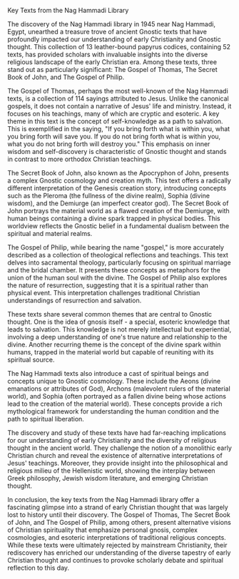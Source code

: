 Key Texts from the Nag Hammadi Library

The discovery of the Nag Hammadi library in 1945 near Nag Hammadi, Egypt, unearthed a treasure trove of ancient Gnostic texts that have profoundly impacted our understanding of early Christianity and Gnostic thought. This collection of 13 leather-bound papyrus codices, containing 52 texts, has provided scholars with invaluable insights into the diverse religious landscape of the early Christian era. Among these texts, three stand out as particularly significant: The Gospel of Thomas, The Secret Book of John, and The Gospel of Philip.

The Gospel of Thomas, perhaps the most well-known of the Nag Hammadi texts, is a collection of 114 sayings attributed to Jesus. Unlike the canonical gospels, it does not contain a narrative of Jesus' life and ministry. Instead, it focuses on his teachings, many of which are cryptic and esoteric. A key theme in this text is the concept of self-knowledge as a path to salvation. This is exemplified in the saying, "If you bring forth what is within you, what you bring forth will save you. If you do not bring forth what is within you, what you do not bring forth will destroy you." This emphasis on inner wisdom and self-discovery is characteristic of Gnostic thought and stands in contrast to more orthodox Christian teachings.

The Secret Book of John, also known as the Apocryphon of John, presents a complex Gnostic cosmology and creation myth. This text offers a radically different interpretation of the Genesis creation story, introducing concepts such as the Pleroma (the fullness of the divine realm), Sophia (divine wisdom), and the Demiurge (an imperfect creator god). The Secret Book of John portrays the material world as a flawed creation of the Demiurge, with human beings containing a divine spark trapped in physical bodies. This worldview reflects the Gnostic belief in a fundamental dualism between the spiritual and material realms.

The Gospel of Philip, while bearing the name "gospel," is more accurately described as a collection of theological reflections and teachings. This text delves into sacramental theology, particularly focusing on spiritual marriage and the bridal chamber. It presents these concepts as metaphors for the union of the human soul with the divine. The Gospel of Philip also explores the nature of resurrection, suggesting that it is a spiritual rather than physical event. This interpretation challenges traditional Christian understandings of resurrection and salvation.

These texts share several common themes that are central to Gnostic thought. One is the idea of gnosis itself - a special, esoteric knowledge that leads to salvation. This knowledge is not merely intellectual but experiential, involving a deep understanding of one's true nature and relationship to the divine. Another recurring theme is the concept of the divine spark within humans, trapped in the material world but capable of reuniting with its spiritual source.

The Nag Hammadi texts also introduce a cast of spiritual beings and concepts unique to Gnostic cosmology. These include the Aeons (divine emanations or attributes of God), Archons (malevolent rulers of the material world), and Sophia (often portrayed as a fallen divine being whose actions lead to the creation of the material world). These concepts provide a rich mythological framework for understanding the human condition and the path to spiritual liberation.

The discovery and study of these texts have had far-reaching implications for our understanding of early Christianity and the diversity of religious thought in the ancient world. They challenge the notion of a monolithic early Christian church and reveal the existence of alternative interpretations of Jesus' teachings. Moreover, they provide insight into the philosophical and religious milieu of the Hellenistic world, showing the interplay between Greek philosophy, Jewish wisdom literature, and emerging Christian thought.

In conclusion, the key texts from the Nag Hammadi library offer a fascinating glimpse into a strand of early Christian thought that was largely lost to history until their discovery. The Gospel of Thomas, The Secret Book of John, and The Gospel of Philip, among others, present alternative visions of Christian spirituality that emphasize personal gnosis, complex cosmologies, and esoteric interpretations of traditional religious concepts. While these texts were ultimately rejected by mainstream Christianity, their rediscovery has enriched our understanding of the diverse tapestry of early Christian thought and continues to provoke scholarly debate and spiritual reflection to this day.